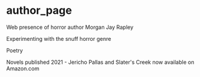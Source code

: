 # author_page
Web presence of horror author Morgan Jay Rapley

Experimenting with the snuff horror genre

Poetry

Novels published 2021 - Jericho Pallas and Slater's Creek now available on Amazon.com
